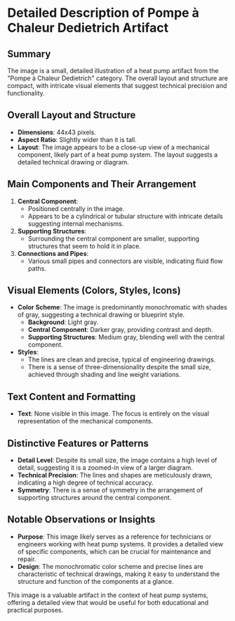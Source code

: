 # Detailed Description of Pompe à Chaleur Dedietrich Artifact

## Summary
The image is a small, detailed illustration of a heat pump artifact from the "Pompe à Chaleur Dedietrich" category. The overall layout and structure are compact, with intricate visual elements that suggest technical precision and functionality.

## Overall Layout and Structure
- **Dimensions**: 44x43 pixels.
- **Aspect Ratio**: Slightly wider than it is tall.
- **Layout**: The image appears to be a close-up view of a mechanical component, likely part of a heat pump system. The layout suggests a detailed technical drawing or diagram.

## Main Components and Their Arrangement
1. **Central Component**:
   - Positioned centrally in the image.
   - Appears to be a cylindrical or tubular structure with intricate details suggesting internal mechanisms.
2. **Supporting Structures**:
   - Surrounding the central component are smaller, supporting structures that seem to hold it in place.
3. **Connections and Pipes**:
   - Various small pipes and connectors are visible, indicating fluid flow paths.

## Visual Elements (Colors, Styles, Icons)
- **Color Scheme**: The image is predominantly monochromatic with shades of gray, suggesting a technical drawing or blueprint style.
  - **Background**: Light gray.
  - **Central Component**: Darker gray, providing contrast and depth.
  - **Supporting Structures**: Medium gray, blending well with the central component.
- **Styles**:
  - The lines are clean and precise, typical of engineering drawings.
  - There is a sense of three-dimensionality despite the small size, achieved through shading and line weight variations.

## Text Content and Formatting
- **Text**: None visible in this image. The focus is entirely on the visual representation of the mechanical components.

## Distinctive Features or Patterns
- **Detail Level**: Despite its small size, the image contains a high level of detail, suggesting it is a zoomed-in view of a larger diagram.
- **Technical Precision**: The lines and shapes are meticulously drawn, indicating a high degree of technical accuracy.
- **Symmetry**: There is a sense of symmetry in the arrangement of supporting structures around the central component.

## Notable Observations or Insights
- **Purpose**: This image likely serves as a reference for technicians or engineers working with heat pump systems. It provides a detailed view of specific components, which can be crucial for maintenance and repair.
- **Design**: The monochromatic color scheme and precise lines are characteristic of technical drawings, making it easy to understand the structure and function of the components at a glance.

This image is a valuable artifact in the context of heat pump systems, offering a detailed view that would be useful for both educational and practical purposes.